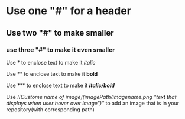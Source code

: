 # Use one "#" for a header
## Use two "#" to make smaller
### use three "#" to make it even smaller

Use * to enclose text to make it *italic*

Use ** to enclose text to make it **bold**

Use *** to enclose text to make it ***italic/bold***

Use *\!\[Custome name of image](imagePath/imagename.png "text that displays when user hover over image")"* to add an image that is in your repository(with corresponding path)
